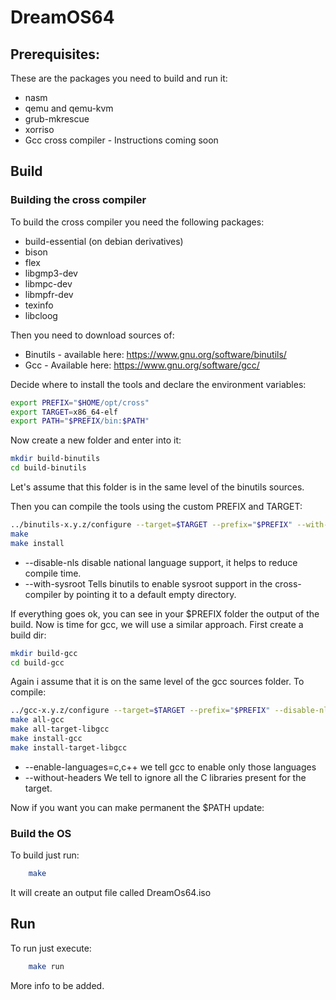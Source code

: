 # DreamOS64

## Prerequisites: 

These are the packages you need to build and run it: 

* nasm
* qemu and qemu-kvm
* grub-mkrescue
* xorriso
* Gcc cross compiler - Instructions coming soon

## Build
### Building the cross compiler

To build the cross compiler you need the following packages:

* build-essential (on debian derivatives)
* bison
* flex
* libgmp3-dev
* libmpc-dev
* libmpfr-dev
* texinfo
* libcloog 

Then you need to download sources of: 
* Binutils - available here: https://www.gnu.org/software/binutils/
* Gcc - Available here: https://www.gnu.org/software/gcc/

Decide where to install the tools and declare the environment variables: 

```bash
export PREFIX="$HOME/opt/cross"
export TARGET=x86_64-elf
export PATH="$PREFIX/bin:$PATH"
```

Now create a new folder and enter into it: 

```bash
mkdir build-binutils
cd build-binutils
```

Let's assume that this folder is in the same level of the binutils sources.

Then you can compile the tools using the custom PREFIX and TARGET: 

```bash
../binutils-x.y.z/configure --target=$TARGET --prefix="$PREFIX" --with-sysroot --disable-nls --disable-werror
make
make install
```

* --disable-nls disable national language support, it helps to reduce compile time.
* --with-sysroot Tells binutils to enable sysroot support in the cross-compiler by pointing it to a default empty directory.

If everything goes ok, you can see in your $PREFIX folder the output of the build.
Now is time for gcc, we will use a similar approach. First create a build dir: 
```bash
mkdir build-gcc
cd build-gcc
```

Again i assume that it is on the same level of the gcc sources folder. 
To compile: 

```bash
../gcc-x.y.z/configure --target=$TARGET --prefix="$PREFIX" --disable-nls --enable-languages=c,c++ --without-headers
make all-gcc
make all-target-libgcc
make install-gcc
make install-target-libgcc
```

* --enable-languages=c,c++ we tell gcc to enable only those languages
* --without-headers We tell to ignore all the C libraries present for the target.

Now if you want you can make permanent the $PATH update:


### Build the OS 
To build just run: 

```bash
    make
```

It will create an output file called DreamOs64.iso

## Run

To run just execute: 
```bash
    make run
```

More info to be added.



